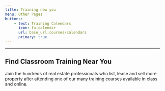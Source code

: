 ```yaml
---
title: Training new you
menu: Other Pages
buttons:
    - text: Training Calendars
      icon: fa-calendar
      url: base_url:courses/calendars
      primary: true
---
```


___

## Find Classroom Training Near You

Join the hundreds of real estate professionals who list, lease and sell more property after attending one of our many training courses available in class and online.
